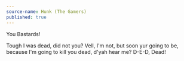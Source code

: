 ```yaml
---
source-name: Hunk (The Gamers)
published: true
---
```


<p>You Bastards!</p>

<p>Tough I was dead, did not you? Vell, I'm not, but soon yur going to be, because I'm going to kill you dead, d'yah hear me? D-E-D, Dead!</p>


